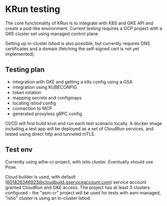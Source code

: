 # KRun testing

The core functionality of KRun is to integrate with K8S and GKE API and create a 
pod-like environment. Current testing requires a GCP project with a GKE cluster set using managed control plane.

Setting up in-cluster Istiod is also possible, but currently requires DNS certificates and a domain (fetching the
self-signed cert is not yet implemented).

## Testing plan

- integration with GKE and getting a k8s config using a GSA
- integration using KUBECONFIG
- token rotation
- mapping secrets and configmaps
- locating istiod config
- connection to MCP
- generated proxyless gRPC config

CI/CD will first build krun and run each test scenario locally.
A docker image including a test app will be deployed as a set of CloudRun services, and tested using direct http and
tunneled mTLS.

## Test env

Currently using wlhe-cr project, with istio cluster. Eventually should use Prow.

Cloud builder is used, with default (601426346923@cloudbuild.gserviceaccount.com) service account
granted CloudRun and GKE access. The project has at least 3 clusters configured - the "asm-cr" 
project will be used for tests with asm-managed, "istio" cluster is using an in-cluster Istiod.


